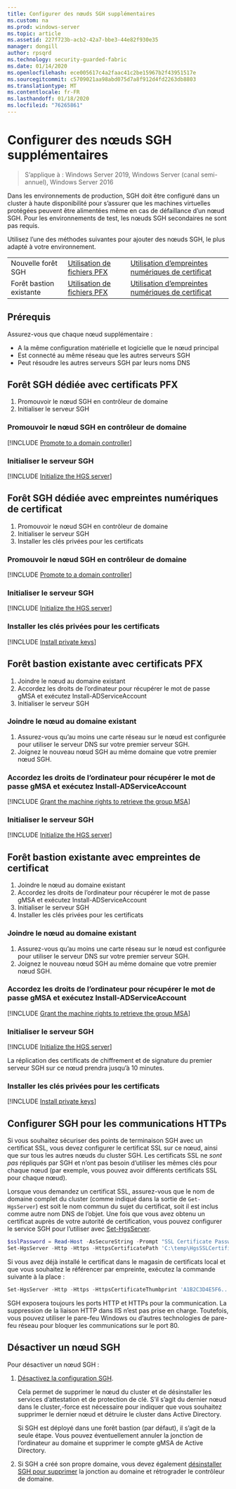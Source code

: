 ```yaml
---
title: Configurer des nœuds SGH supplémentaires
ms.custom: na
ms.prod: windows-server
ms.topic: article
ms.assetid: 227f723b-acb2-42a7-bbe3-44e82f930e35
manager: dongill
author: rpsqrd
ms.technology: security-guarded-fabric
ms.date: 01/14/2020
ms.openlocfilehash: ece005617c4a2faac41c2be15967b2f43951517e
ms.sourcegitcommit: c5709021aa98abd075d7a8f912d4fd2263db8803
ms.translationtype: MT
ms.contentlocale: fr-FR
ms.lasthandoff: 01/18/2020
ms.locfileid: "76265861"
---
```

# <a name="configure-additional-hgs-nodes"></a>Configurer des nœuds SGH supplémentaires

>S’applique à : Windows Server 2019, Windows Server (canal semi-annuel), Windows Server 2016

Dans les environnements de production, SGH doit être configuré dans un cluster à haute disponibilité pour s’assurer que les machines virtuelles protégées peuvent être alimentées même en cas de défaillance d’un nœud SGH. Pour les environnements de test, les nœuds SGH secondaires ne sont pas requis.

Utilisez l’une des méthodes suivantes pour ajouter des nœuds SGH, le plus adapté à votre environnement.

|                |                         |                              | 
|----------------|-------------------------|------------------------------|
|Nouvelle forêt SGH  | [Utilisation de fichiers PFX](#dedicated-hgs-forest-with-pfx-certificates) | [Utilisation d’empreintes numériques de certificat](#dedicated-hgs-forest-with-certificate-thumbprints) |
|Forêt bastion existante |  [Utilisation de fichiers PFX](#existing-bastion-forest-with-pfx-certificates) | [Utilisation d’empreintes numériques de certificat](#existing-bastion-forest-with-certificate-thumbprints) |

## <a name="prerequisites"></a>Prérequis

Assurez-vous que chaque nœud supplémentaire : 
- A la même configuration matérielle et logicielle que le nœud principal 
- Est connecté au même réseau que les autres serveurs SGH
- Peut résoudre les autres serveurs SGH par leurs noms DNS

## <a name="dedicated-hgs-forest-with-pfx-certificates"></a>Forêt SGH dédiée avec certificats PFX

1. Promouvoir le nœud SGH en contrôleur de domaine
2. Initialiser le serveur SGH

### <a name="promote-the-hgs-node-to-a-domain-controller"></a>Promouvoir le nœud SGH en contrôleur de domaine

[!INCLUDE [Promote to a domain controller](../../../includes/guarded-fabric-promote-domain-controller.md)] 

### <a name="initialize-the-hgs-server"></a>Initialiser le serveur SGH

[!INCLUDE [Initialize the HGS server](../../../includes/guarded-fabric-initialize-hgs-on-the-node.md)] 

## <a name="dedicated-hgs-forest-with-certificate-thumbprints"></a>Forêt SGH dédiée avec empreintes numériques de certificat
 
1. Promouvoir le nœud SGH en contrôleur de domaine
2. Initialiser le serveur SGH
3. Installer les clés privées pour les certificats

### <a name="promote-the-hgs-node-to-a-domain-controller"></a>Promouvoir le nœud SGH en contrôleur de domaine

[!INCLUDE [Promote to a domain controller](../../../includes/guarded-fabric-promote-domain-controller.md)] 

### <a name="initialize-the-hgs-server"></a>Initialiser le serveur SGH

[!INCLUDE [Initialize the HGS server](../../../includes/guarded-fabric-initialize-hgs-on-the-node.md)] 

### <a name="install-the-private-keys-for-the-certificates"></a>Installer les clés privées pour les certificats

[!INCLUDE [Install private keys](../../../includes/guarded-fabric-install-private-keys.md)]

## <a name="existing-bastion-forest-with-pfx-certificates"></a>Forêt bastion existante avec certificats PFX

1. Joindre le nœud au domaine existant
2. Accordez les droits de l’ordinateur pour récupérer le mot de passe gMSA et exécutez Install-ADServiceAccount
3. Initialiser le serveur SGH

### <a name="join-the-node-to-the-existing-domain"></a>Joindre le nœud au domaine existant

1. Assurez-vous qu’au moins une carte réseau sur le nœud est configurée pour utiliser le serveur DNS sur votre premier serveur SGH.
2. Joignez le nouveau nœud SGH au même domaine que votre premier nœud SGH. 

### <a name="grant-the-machine-rights-to-retrieve-gmsa-password-and-run-install-adserviceaccount"></a>Accordez les droits de l’ordinateur pour récupérer le mot de passe gMSA et exécutez Install-ADServiceAccount

[!INCLUDE [Grant the machine rights to retrieve the group MSA](../../../includes/guarded-fabric-grant-machine-rights-to-retrieve-gmsa.md)] 

### <a name="initialize-the-hgs-server"></a>Initialiser le serveur SGH

[!INCLUDE [Initialize the HGS server](../../../includes/guarded-fabric-initialize-hgs-on-the-node.md)] 

## <a name="existing-bastion-forest-with-certificate-thumbprints"></a>Forêt bastion existante avec empreintes de certificat

1. Joindre le nœud au domaine existant
2. Accordez les droits de l’ordinateur pour récupérer le mot de passe gMSA et exécutez Install-ADServiceAccount
3. Initialiser le serveur SGH
4. Installer les clés privées pour les certificats

### <a name="join-the-node-to-the-existing-domain"></a>Joindre le nœud au domaine existant

1. Assurez-vous qu’au moins une carte réseau sur le nœud est configurée pour utiliser le serveur DNS sur votre premier serveur SGH.
2. Joignez le nouveau nœud SGH au même domaine que votre premier nœud SGH. 

### <a name="grant-the-machine-rights-to-retrieve-gmsa-password-and-run-install-adserviceaccount"></a>Accordez les droits de l’ordinateur pour récupérer le mot de passe gMSA et exécutez Install-ADServiceAccount

[!INCLUDE [Grant the machine rights to retrieve the group MSA](../../../includes/guarded-fabric-grant-machine-rights-to-retrieve-gmsa.md)] 

### <a name="initialize-the-hgs-server"></a>Initialiser le serveur SGH

[!INCLUDE [Initialize the HGS server](../../../includes/guarded-fabric-initialize-hgs-on-the-node.md)] 

La réplication des certificats de chiffrement et de signature du premier serveur SGH sur ce nœud prendra jusqu’à 10 minutes.

### <a name="install-the-private-keys-for-the-certificates"></a>Installer les clés privées pour les certificats

[!INCLUDE [Install private keys](../../../includes/guarded-fabric-install-private-keys.md)]

## <a name="configure-hgs-for-https-communications"></a>Configurer SGH pour les communications HTTPs

Si vous souhaitez sécuriser des points de terminaison SGH avec un certificat SSL, vous devez configurer le certificat SSL sur ce nœud, ainsi que sur tous les autres nœuds du cluster SGH.
Les certificats SSL ne *sont pas* répliqués par SGH et n’ont pas besoin d’utiliser les mêmes clés pour chaque nœud (par exemple, vous pouvez avoir différents certificats SSL pour chaque nœud).

Lorsque vous demandez un certificat SSL, assurez-vous que le nom de domaine complet du cluster (comme indiqué dans la sortie de `Get-HgsServer`) est soit le nom commun du sujet du certificat, soit il est inclus comme autre nom DNS de l’objet.
Une fois que vous avez obtenu un certificat auprès de votre autorité de certification, vous pouvez configurer le service SGH pour l’utiliser avec [Set-HgsServer](https://technet.microsoft.com/itpro/powershell/windows/hgsserver/set-hgsserver).

```powershell
$sslPassword = Read-Host -AsSecureString -Prompt "SSL Certificate Password"
Set-HgsServer -Http -Https -HttpsCertificatePath 'C:\temp\HgsSSLCertificate.pfx' -HttpsCertificatePassword $sslPassword
```

Si vous avez déjà installé le certificat dans le magasin de certificats local et que vous souhaitez le référencer par empreinte, exécutez la commande suivante à la place :

```powershell
Set-HgsServer -Http -Https -HttpsCertificateThumbprint 'A1B2C3D4E5F6...'
```

SGH exposera toujours les ports HTTP et HTTPs pour la communication.
La suppression de la liaison HTTP dans IIS n’est pas prise en charge. Toutefois, vous pouvez utiliser le pare-feu Windows ou d’autres technologies de pare-feu réseau pour bloquer les communications sur le port 80.

## <a name="decommission-an-hgs-node"></a>Désactiver un nœud SGH

Pour désactiver un nœud SGH :

1. [Désactivez la configuration SGH](guarded-fabric-manage-hgs.md#clearing-the-hgs-configuration).

   Cela permet de supprimer le nœud du cluster et de désinstaller les services d’attestation et de protection de clé. 
   S’il s’agit du dernier nœud dans le cluster,-force est nécessaire pour indiquer que vous souhaitez supprimer le dernier nœud et détruire le cluster dans Active Directory. 

   Si SGH est déployé dans une forêt bastion (par défaut), il s’agit de la seule étape. 
   Vous pouvez éventuellement annuler la jonction de l’ordinateur au domaine et supprimer le compte gMSA de Active Directory.

2. Si SGH a créé son propre domaine, vous devez également [désinstaller SGH pour supprimer](guarded-fabric-manage-hgs.md#clearing-the-hgs-configuration) la jonction au domaine et rétrograder le contrôleur de domaine.
